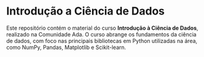 # Introdução a Ciência de Dados

Este repositório contém o material do curso **Introdução à Ciência de Dados**, realizado na Comunidade Ada. 
O curso abrange os fundamentos da ciência de dados, com foco nas principais bibliotecas em Python utilizadas na área, como NumPy, Pandas, Matplotlib e Scikit-learn.

